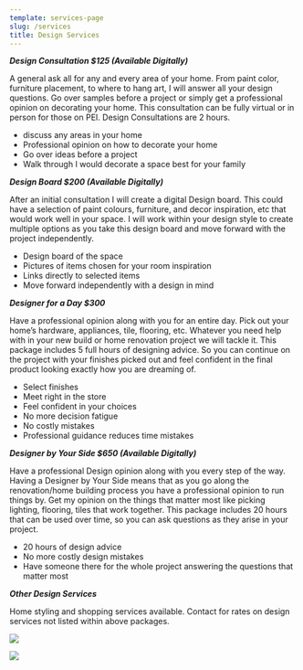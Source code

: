 ```yaml
---
template: services-page
slug: /services
title: Design Services
---
```

***Design Consultation $125  (Available Digitally)***

A general ask all for any and every area of your home. From paint color, furniture placement, to where to hang art, I will answer all your design questions. Go over samples before a project or simply get a professional opinion on decorating your home. This consultation can be fully virtual or in person for those on PEI. Design Consultations are 2 hours.

* discuss any areas in your home 
* Professional opinion on how to decorate your home
* Go over ideas before a project
* Walk through I would decorate a space best for your family

***Design Board $200  (Available Digitally)***

After an initial consultation I will create a digital Design board. This could have a selection of paint colours, furniture, and decor inspiration, etc that would work well in your space. I will work within your design style to create multiple options as you take this design board and move forward with the project independently. 

* Design board of the space 
* Pictures of items chosen for your room inspiration
* Links directly to selected items
* Move forward independently with a design in mind 

***Designer for a Day $300***

Have a professional opinion along with you for an entire day. Pick out your home’s hardware, appliances, tile, flooring, etc. Whatever you need help with in your new build or home renovation project we will tackle it. This package includes 5 full hours of designing advice. So you can continue on the project with your finishes picked out and feel confident in the final product looking exactly how you are dreaming of.

* Select finishes
* Meet right in the store 
* Feel confident in your choices
* No more decision fatigue
* No costly mistakes
* Professional guidance reduces time mistakes

***Designer by Your Side $650 (Available Digitally)***

Have a professional Design opinion along with you every step of the way. Having a Designer by Your Side means that as you go along the renovation/home building process you have a professional opinion to run things by. Get my opinion on the things that matter most like picking lighting, flooring, tiles that work together. This package includes 20 hours that can be used over time, so you can ask questions as they arise in your project.

* 20 hours of design advice
* No more costly design mistakes
* Have someone there for the whole project answering the questions that matter most

***Other Design Services*** 

Home styling and shopping services available. Contact for rates on design services not listed within above packages.

![](/assets/1.png)

![](/assets/2.png)